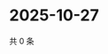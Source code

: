 # 2025-10-27

共 0 条

<!-- BEGIN ZHIHUQUESTIONS -->
<!-- 最后更新时间 Mon Oct 27 2025 12:21:52 GMT+0800 (China Standard Time) -->

<!-- END ZHIHUQUESTIONS -->
